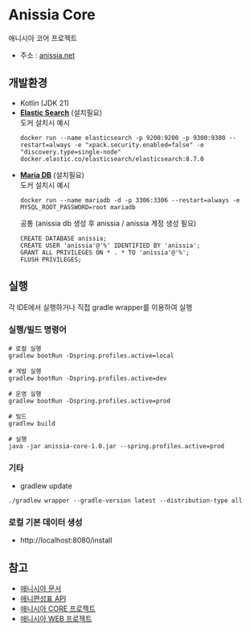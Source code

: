 # Anissia Core
애니시아 코어 프로젝트
- 주소 : [anissia.net](https://anissia.net)

## 개발환경
* Kotlin (JDK 21)
* **[Elastic Search](https://www.elastic.co)** (설치필요)
  <br/>도커 설치시 예시
  ```
  docker run --name elasticsearch -p 9200:9200 -p 9300:9300 --restart=always -e "xpack.security.enabled=false" -e "discovery.type=single-node"  docker.elastic.co/elasticsearch/elasticsearch:8.7.0
  ```
* **[Maria DB](https://mariadb.org)** (설치필요)
  <br/>도커 설치시 예시
  ```
  docker run --name mariadb -d -p 3306:3306 --restart=always -e MYSQL_ROOT_PASSWORD=root mariadb
  ```
  공통 (anissia db 생성 후 anissia / anissia 계정 생성 필요)
  ```
  CREATE DATABASE anissia;
  CREATE USER 'anissia'@'%' IDENTIFIED BY 'anissia';
  GRANT ALL PRIVILEGES ON * . * TO 'anissia'@'%';
  FLUSH PRIVILEGES;
  ```

## 실행
각 IDE에서 실행하거나 직접 gradle wrapper를 이용하여 실행

### 실행/빌드 명령어
```
# 로컬 실행
gradlew bootRun -Dspring.profiles.active=local

# 개발 실행
gradlew bootRun -Dspring.profiles.active=dev

# 운영 실행
gradlew bootRun -Dspring.profiles.active=prod

# 빌드
gradlew build

# 실행
java -jar anissia-core-1.0.jar --spring.profiles.active=prod
```

### 기타
- gradlew update
```
./gradlew wrapper --gradle-version latest --distribution-type all
```

### 로컬 기본 데이터 생성
- http://localhost:8080/install


## 참고 
* [애니시아 문서](https://github.com/anissia-net/document)
* [애니편성표 API](https://github.com/anissia-net/document/blob/main/api_anime_schdule.md)
* [애니시아 CORE 프로젝트](https://github.com/anissia-net/anissia-core)
* [애니시아 WEB 프로젝트](https://github.com/anissia-net/anissia-web)
